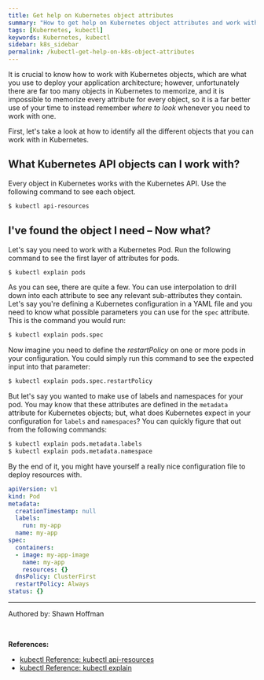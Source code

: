 ```yaml
---
title: Get help on Kubernetes object attributes
summary: "How to get help on Kubernetes object attributes and work with them"
tags: [Kubernetes, kubectl]
keywords: Kubernetes, kubectl
sidebar: k8s_sidebar
permalink: /kubectl-get-help-on-k8s-object-attributes
---
```


It is crucial to know how to work with Kubernetes objects, which are what you use to deploy your application architecture; however, unfortunately there are far too many objects in Kubernetes to memorize, and it is impossible to memorize every attribute for every object, so it is a far better use of your time to instead remember *where to look* whenever you need to work with one.

First, let's take a look at how to identify all the different objects that you can work with in Kubernetes.

## What Kubernetes API objects can I work with?

Every object in Kubernetes works with the Kubernetes API. Use the following command to see each object.

```bash
$ kubectl api-resources
```

## I've found the object I need – Now what?

Let's say you need to work with a Kubernetes Pod. Run the following command to see the first layer of attributes for pods.

```bash
$ kubectl explain pods
```

As you can see, there are quite a few. You can use interpolation to drill down into each attribute to see any relevant sub-attributes they contain. Let's say you're defining a Kubernetes configuration in a YAML file and you need to know what possible parameters you can use for the `spec` attribute. This is the command you would run:

```bash
$ kubectl explain pods.spec
```

Now imagine you need to define the *restartPolicy* on one or more pods in your configuration. You could simply run this command to see the expected input into that parameter:

```bash
$ kubectl explain pods.spec.restartPolicy
```

But let's say you wanted to make use of labels and namespaces for your pod. You may know that these attributes are defined in the `metadata` attribute for Kubernetes objects; but, what does Kubernetes expect in your configuration for `labels` and `namespaces`? You can quickly figure that out from the following commands:

```bash
$ kubectl explain pods.metadata.labels
$ kubectl explain pods.metadata.namespace
```

By the end of it, you might have yourself a really nice configuration file to deploy resources with.

```yaml
apiVersion: v1
kind: Pod
metadata:
  creationTimestamp: null
  labels:
    run: my-app
  name: my-app
spec:
  containers:
  - image: my-app-image
    name: my-app
    resources: {}
  dnsPolicy: ClusterFirst
  restartPolicy: Always
status: {}
```

---

Authored by: Shawn Hoffman

<br>

**References:**

- [kubectl Reference: kubectl api-resources](https://kubernetes.io/docs/reference/kubectl/)
- [kubectl Reference: kubectl explain](https://kubernetes.io/docs/reference/generated/kubectl/kubectl-commands#explain)